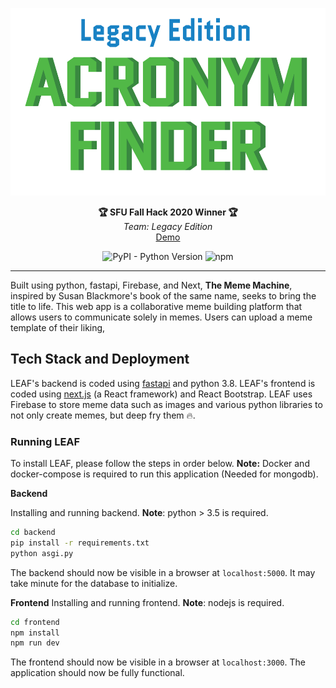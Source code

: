 <p align="center">
  <img src="./readme-image.png" alt="Legacy Edition" height="300" />
</p>
<p align="center">
  <strong>🏆 SFU Fall Hack 2020 Winner 🏆</strong></br>
  <em>Team: Legacy Edition</em></br>
  <a href="https://raw.githubusercontent.com/asim-shrestha/mountain-madness-2021/master/frontend/public/hero.png" target="_blaank">Demo</a></p>
<p align="center">
<img alt="PyPI - Python Version" src="https://img.shields.io/pypi/pyversions/fastapi" />
<img alt="npm" src="https://img.shields.io/npm/v/npm" />
</p>

---
Built using python, fastapi, Firebase, and Next,  **The Meme Machine**, inspired by Susan Blackmore's book of the same name, seeks to bring the title to life.
This web app is a collaborative meme building platform that allows users to communicate solely in memes. Users can upload a meme template of their liking, 

## Tech Stack and Deployment
LEAF's backend is coded using [fastapi](https://fastapi.tiangolo.com/) and python 3.8. LEAF's frontend is coded 
using [next.js](https://nextjs.org) (a React framework) and React Bootstrap.
LEAF uses Firebase to store meme data such as images and various python libraries to not only create memes, but deep fry them 🔥.

### Running LEAF
To install LEAF, please follow the steps in order below.
**Note:** Docker and docker-compose is required to run this application (Needed for mongodb). 


**Backend**

Installing and running backend.  **Note**: python > 3.5 is required. 
```bash 
cd backend
pip install -r requirements.txt
python asgi.py
```
The backend should now be visible in a browser at `localhost:5000`. It may take minute for the database to initialize.

**Frontend**
Installing and running frontend.  **Note**: nodejs is required.
```bash
cd frontend
npm install
npm run dev
```
The frontend should now be visible in a browser at `localhost:3000`.  The application should now be fully functional.

